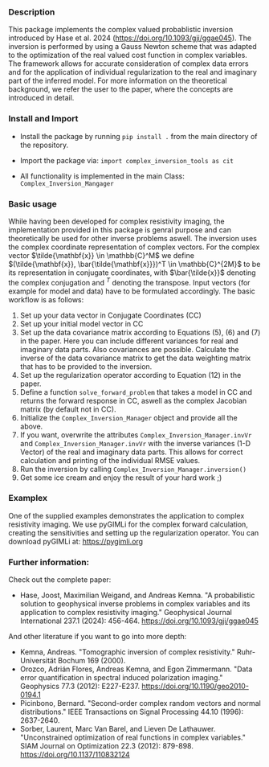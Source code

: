 ### Description
This package implements the complex valued probablistic inversion introduced by Hase et al. 2024 (https://doi.org/10.1093/gji/ggae045). The inversion is performed by using a Gauss Newton scheme that was adapted to the optimization of the real valued cost function in complex variables. The framework allows for accurate consideration of complex data errors and for the application of individual regularization to the real and imaginary part of the inferred model. For more information on the theoretical background, we refer the user to the paper, where the concepts are introduced in detail.

### Install and Import
* Install the package by running
  ```pip install .```
from the main directory of the repository.

* Import the package via:
  ```import complex_inversion_tools as cit```

* All functionality is implemented in the main Class:
  ```Complex_Inversion_Mangager```

### Basic usage
While having been developed for complex resistivity imaging, the implementation provided in this package is genral purpose and can theoretically be used for other inverse problems aswell. The inversion uses the complex coordinate representation of complex vectors. For the complex vector $\tilde{\mathbf{x}} \in \mathbb{C}^M$ we define $(\tilde{\mathbf{x}}, \bar{\tilde{\mathbf{x}}})^T \in \mathbb{C}^{2M}$ to be its representation in conjugate coordinates, with $\bar{\tilde{x}}$ denoting the complex conjugation and $^T$ denoting the transpose. Input vectors (for example for model and data) have to be formulated accordingly. The basic workflow is as follows:

1. Set up your data vector in Conjugate Coordinates (CC)
2. Set up your initial model vector in CC
3. Set up the data covariance matrix according to Equations (5), (6) and (7) in the paper. Here you can include different variances for real and imaginary data parts. Also covariances are possible. Calculate the inverse of the data covariance matrix to get the data weighting matrix that has to be provided to the inversion.
4. Set up the regularization operator according to Equation (12) in the paper.
5. Define a function ```solve_forward_problem``` that takes a model in CC and returns the forward response in CC, aswell as the complex Jacobian matrix (by default not in CC).
6. Initialize the ```Complex_Inversion_Manager``` object and provide all the above.
7. If you want, overwrite the attributes  ```Complex_Inversion_Manager.invVr``` and ```Complex_Inversion_Manager.invVr``` with the inverse variances (1-D Vector) of the real and imaginary data parts. This allows for correct calculation and printing of the individual RMSE values.
8. Run the inversion by calling ```Complex_Inversion_Manager.inversion()```
9. Get some ice cream and enjoy the result of your hard work ;)

### Examplex
One of the supplied examples demonstrates the application to complex resistivity imaging. We use pyGIMLi for the complex forward calculation, creating the sensitivities and setting up the regularization operator. You can download pyGIMLi at: https://pygimli.org

### Further information:

Check out the complete paper:
* Hase, Joost, Maximilian Weigand, and Andreas Kemna. "A probabilistic solution to geophysical inverse problems in complex variables and its application to complex resistivity imaging." Geophysical Journal International 237.1 (2024): 456-464. https://doi.org/10.1093/gji/ggae045

And other literature if you want to go into more depth:
* Kemna, Andreas. "Tomographic inversion of complex resistivity." Ruhr-Universität Bochum 169 (2000).
* Orozco, Adrián Flores, Andreas Kemna, and Egon Zimmermann. "Data error quantification in spectral induced polarization imaging." Geophysics 77.3 (2012): E227-E237. https://doi.org/10.1190/geo2010-0194.1
* Picinbono, Bernard. "Second-order complex random vectors and normal distributions." IEEE Transactions on Signal Processing 44.10 (1996): 2637-2640.
* Sorber, Laurent, Marc Van Barel, and Lieven De Lathauwer. "Unconstrained optimization of real functions in complex variables." SIAM Journal on Optimization 22.3 (2012): 879-898. https://doi.org/10.1137/110832124
